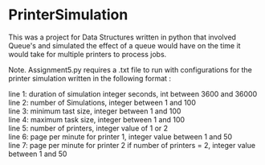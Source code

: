 # PrinterSimulation
This was a project for Data Structures written in python that involved Queue's and simulated the effect of a queue would have on the time it would take for multiple printers to process jobs.

Note. Assignment5.py requires a .txt file to run with configurations for the printer simulation written in the following format :

line 1: duration of simulation integer seconds, int between 3600 and 36000 
line 2: number of Simulations, integer between 1 and 100  
line 3: minimum tast size, integer between 1 and 100  
line 4: maximum task size, integer between 1 and 100  
line 5: number of printers, integer value of 1 or 2  
line 6: page per minute for printer 1, integer value between 1 and 50  
line 7: page per minute for printer 2 if number of printers = 2, integer value between 1 and 50  

